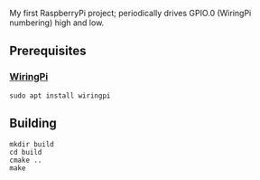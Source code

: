 My first RaspberryPi project; periodically drives GPIO.0 (WiringPi numbering) high and low.

## Prerequisites

### [WiringPi](http://wiringpi.com/)

    sudo apt install wiringpi

## Building

    mkdir build
    cd build
    cmake ..
    make

